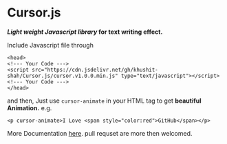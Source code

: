 # Cursor.js
**_Light weight Javascript library_ for text writing effect.**

Include Javascript file through
```
<head>
<!--- Your Code --->
<script src="https://cdn.jsdelivr.net/gh/khushit-shah/Cursor.js/cursor.v1.0.0.min.js" type="text/javascript"></script>
<!--- Your Code --->
</head>
```

 and then, Just use `cursor-animate` in your HTML tag to get **beautiful Animation.**
 e.g.
 ```
 <p cursor-animate>I Love <span style="color:red">GitHub</span></p>
 ```

More Documentation [here](https://khushit-shah.guthub.io/Cursor.js/).
pull requset are more then welcomed.
